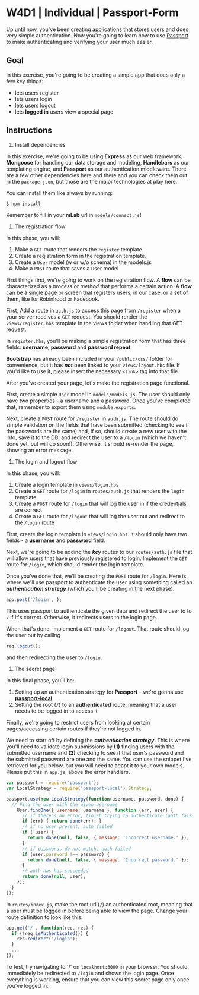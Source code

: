 # W4D1 | Individual | Passport-Form

Up until now, you've been creating applications that stores users and does very
simple authentication. Now you're going to learn how to use
[Passport](http://passportjs.org) to make authenticating and verifying your user
much easier.

## Goal

In this exercise, you're going to be creating a simple app that does only a few 
key things:

+ lets users register
+ lets users login
+ lets users logout
+ lets **logged in** users view a special page


## Instructions

1. Install dependencies

  In this exercise, we're going to be using **Express** as our web framework,
  **Mongoose** for handling our data storage and modeling, **Handlebars** as our
  templating engine, and **Passport** as our authentication middleware. There
  are a few other dependencies here and there and you can check them out in the
  `package.json`, but those are the major technologies at play here.
  
  You can install them like always by running:
  
  ```bash
  $ npm install
  ```
  
  Remember to fill in your **mLab** url in `models/connect.js`!

1. The registration flow

  In this phase, you will:
  
  1. Make a `GET` route that renders the `register` template.
  1. Create a registration form in the registration template.
  1. Create a `User` model (w or w/o schema) in the models.js
  1. Make a `POST` route that saves a user model 

  First things first, we're going to work on the registration flow. A **flow**
  can be characterized as a *process* or *method* that performs a certain
  action. A **flow** can be a single page or screen that registers users, in our
  case, or a set of them, like for Robinhood or Facebook.
  
  First, Add a route in `auth.js` to access this page from `/register` when a
  your server receives a `GET` request. You should render the
  `views/register.hbs` template in the views folder when handling that GET
  request.
  
  In `register.hbs`, you'll be making a simple registration form that has three
  fields: **username**, **password** and **password repeat**.
  
  **Bootstrap** has already been included in your `/public/css/` folder for
  convenience, but it has ***not*** been linked to your `views/layout.hbs`
  file. If you'd like to use it, please insert the necessary `<link>` tag into
  that file.
  
  After you've created your page, let's make the registration page functional.
  
  First, create a simple `User` model in `models/models.js`. The user should
  only have two properties - a username and a password. Once you've completed
  that, remember to export them using `module.exports`.
  
  Next, create a `POST` route for `/register` in `auth.js`. The route should do
  simple validation on the fields that have been submitted (checking to see if
  the passwords are the same) and, if so, should create a new user with the
  info, save it to the DB, and redirect the user to a `/login` (which we haven't
  done yet, but will do soon!). Otherwise, it should re-render the page, showing
  an error message.

1. The login and logout flow

  In this phase, you will:
  
  1. Create a login template in `views/login.hbs`
  1. Create a `GET` route for `/login` in `routes/auth.js` that renders the 
  `login` template
  1. Create a `POST` route for `/login` that will log the user in if the 
  credentials are correct
  1. Create a `GET` route for `/logout` that will log the user out and redirect 
  to the `/login` route
  
  First, create the login template in `views/login.hbs`. It should only have
  two fields - a **username** and **password** field.
  
  Next, we're going to be adding the ***key*** routes to our `routes/auth.js`
  file that will allow users that have previously registered to login. Implement
  the `GET` route for `/login`, which should render the login template.
  
  Once you've done that, we'll be creating the `POST` route for `/login`. Here
  is where we'll use passport to authenticate the user using something called an
  ***authentication strategy*** (which you'll be creating in the next phase).
  
  ```javascript
  app.post('/login', );
  ```
  
  This uses passport to authenticate the given data and redirect the user to to
  `/` if it's correct. Otherwise, it redirects users to the login page.
  
  When that's done, implement a `GET` route for `/logout`. That route should log
  the user out by calling
  
  ```javascript
  req.logout();
  ```
  
  and then redirecting the user to `/login`.

1. The secret page

  In this final phase, you'll be:
  
  1. Setting up an authentication strategy for **Passport** - we're gonna use
  [**passport-local**](http://passportjs.org/docs/username-password)
  1. Setting the root (`/`) to an **authenticated** route, meaning that a user 
  needs to be logged in to access it

  Finally, we're going to restrict users from looking at certain pages/accessing
  certain routes if they're not logged in.
  
  We need to start off by defining the ***authentication strategy***. This is
  where you'll need to validate login submissions by **(1)** finding users with
  the submitted username and **(2)** checking to see if that user's password and
  the submitted password are one and the same. You can use the snippet I've
  retrieved for you below, but you will need to adapt it to your own models.
  Please put this in `app.js`, above the error handlers.
  
  ```javascript
  var passport = require('passport');
  var LocalStrategy = require('passport-local').Strategy;

  passport.use(new LocalStrategy(function(username, password, done) {
    // Find the user with the given username
      User.findOne({ username: username }, function (err, user) {
        // if there's an error, finish trying to authenticate (auth failed)
        if (err) { return done(err); }
        // if no user present, auth failed
        if (!user) {
          return done(null, false, { message: 'Incorrect username.' });
        }
        // if passwords do not match, auth failed
        if (user.password !== password) {
          return done(null, false, { message: 'Incorrect password.' });
        }
        // auth has has succeeded
        return done(null, user);
      });
    }
  ));
  ```
  
  In `routes/index.js`, make the root url (`/`) an authenticated root, meaning
  that a user must be logged in before being able to view the page. Change your
  route definition to look like this:
  
  ```javascript
  app.get('/', function(req, res) {
    if (!req.isAuthenticated()) {
      res.redirect('/login');
    }
    ...
  });
  ```
  
  To test, try navigating to '/' on `localhost:3000` in your browser. You should
  immediately be redirected to `/login` and shown the login page. Once
  everything is working, ensure that you can view this secret page only once
  you've logged in.
